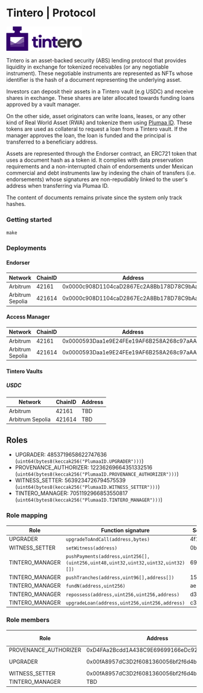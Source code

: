# Tintero | Protocol

<img src="./images/logo.png" width="200" alt="Tintero Protocol">

Tintero is an asset-backed security (ABS) lending protocol that provides liquidity in exchange for tokenized receivables (or any negotiable instrument). These negotiable instruments are represented as NFTs whose identifier is the hash of a document representing the underlying asset.

Investors can deposit their assets in a Tintero vault (e.g USDC) and receive shares in exchange. These shares are later allocated towards funding loans approved by a vault manager.

On the other side, asset originators can write loans, leases, or any other kind of Real World Asset (RWA) and tokenize them using [Plumaa ID](https://plumaa.id). These tokens are used as collateral to request a loan from a Tintero vault. If the manager approves the loan, the loan is funded and the principal is transferred to a beneficiary address.

Assets are represented through the Endorser contract, an ERC721 token that uses a document hash as a token id. It complies with data preservation requirements and a non-interrupted chain of endorsements under Mexican commercial and debt instruments law by indexing the chain of transfers (i.e. endorsements) whose signatures are non-repudiably linked to the user's address when transferring via Plumaa ID.

The content of documents remains private since the system only track hashes.

### Getting started

```
make
```

### Deployments

#### Endorser

| Network          | ChainID | Address                                    |
| ---------------- | ------- | ------------------------------------------ |
| Arbitrum         | 42161   | 0x0000c908D1104caD2867Ec2A8Bb178D78C9bAaaa |
| Arbitrum Sepolia | 421614  | 0x0000c908D1104caD2867Ec2A8Bb178D78C9bAaaa |

#### Access Manager

| Network          | ChainID | Address                                    |
| ---------------- | ------- | ------------------------------------------ |
| Arbitrum         | 42161   | 0x0000593Daa1e9E24FEe19AF6B258A268c97aAAAa |
| Arbitrum Sepolia | 421614  | 0x0000593Daa1e9E24FEe19AF6B258A268c97aAAAa |

#### Tintero Vaults

##### USDC

| Network          | ChainID | Address |
| ---------------- | ------- | ------- |
| Arbitrum         | 42161   | TBD     |
| Arbitrum Sepolia | 421614  | TBD     |

## Roles

- UPGRADER: 4853719658622747636 (`uint64(bytes8(keccak256("PlumaaID.UPGRADER")))`)
- PROVENANCE_AUTHORIZER: 12236269664351332516 (`uint64(bytes8(keccak256("PlumaaID.PROVENANCE_AUTHORIZER")))`)
- WITNESS_SETTER: 5639234726794575539 (`uint64(bytes8(keccak256("PlumaaID.WITNESS_SETTER")))`)
- TINTERO_MANAGER: 7051192966853550817 (`uint64(bytes8(keccak256("PlumaaID.TINTERO_MANAGER")))`)

### Role mapping

| Role            | Function signature                                                               | Selector | Target contract                            |
| --------------- | -------------------------------------------------------------------------------- | -------- | ------------------------------------------ |
| UPGRADER        | `upgradeToAndCall(address,bytes)`                                                | 4f1ef286 | 0x0000c908D1104caD2867Ec2A8Bb178D78C9bAaaa |
| WITNESS_SETTER  | `setWitness(address)`                                                            | 0bc14f8b | 0x0000c908D1104caD2867Ec2A8Bb178D78C9bAaaa |
| TINTERO_MANAGER | `pushPayments(address,uint256[],(uint256,uint48,uint32,uint32,uint32,uint32)[])` | 69b24c8a | TBD                                        |
| TINTERO_MANAGER | `pushTranches(address,uint96[],address[])`                                       | 1589cd5e | TBD                                        |
| TINTERO_MANAGER | `fundN(address,uint256)`                                                         | ae527b8a | TBD                                        |
| TINTERO_MANAGER | `repossess(address,uint256,uint256,address)`                                     | d3b500cf | TBD                                        |
| TINTERO_MANAGER | `upgradeLoan(address,uint256,uint256,address)`                                   | c3aacfe3 | TBD                                        |

### Role members

| Role                  | Address                                    | Execution Delay |
| --------------------- | ------------------------------------------ | --------------- |
| PROVENANCE_AUTHORIZER | 0xD4FAa2Bcdd1A438C9E69699166eDc92E65954ED7 | 0               |
| UPGRADER              | 0x00fA8957dC3D2f6081360056bf2f6d4b5f1a49aa | 259200 (3 days) |
| WITNESS_SETTER        | 0x00fA8957dC3D2f6081360056bf2f6d4b5f1a49aa | 0               |
| TINTERO_MANAGER       | TBD                                        | 0               |
